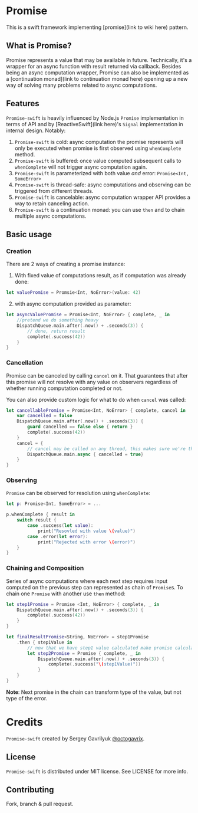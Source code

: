 # Promise
This is a swift framework implementing [promise](link to wiki here) pattern.

## What is Promise?
Promise represents a value that may be available in future. Technically, it's a wrapper for an async function with result returned via callback. Besides being an async computation wrapper, Promise can also be implemented as a [continuation monad](link to continuation monad here) opening up a new way of solving many problems related to async computations.

## Features
`Promise-swift` is heavily influenced by Node.js `Promise` implementation in terms of API and by [ReactiveSwift](link here)'s `Signal` implementation in internal design. Notably:
1. `Promise-swift` is cold: async computation the promise represents will only be executed when promise is first observed using `whenComplete` method.
2. `Promise-swift` is buffered: once value computed subsequent calls to `whenComplete` will not trigger async computation again.
3. `Promise-swift` is parameterized with both value _and_ error: `Promise<Int, SomeError>`
4. `Promise-swift` is thread-safe: async computations and observing can be triggered from different threads.
5. `Promise-swift` is cancelable: async computation wrapper API provides a way to retain canceling action.
6. `Promise-swift` is a continuation monad: you can use `then` and to chain multiple async computations.

## Basic usage

### Creation
There are 2 ways of creating a promise instance:

1. With fixed value of computations result, as if computation was already done:
```swift
let valuePromise = Promsie<Int, NoError>(value: 42)
```
2. with async computation provided as parameter:
```swift
let asyncValuePromise = Promise<Int, NoError> { complete, _ in
    //pretend we do something heavy
    DispatchQueue.main.after(.now() + .seconds(3)) {
        // done, return result
        complete(.success(42))
    }
}
```

### Cancellation
Promise can be canceled by calling `cancel` on it. That guarantees that after this promise will not resolve with any value on observers regardless of whether running computation completed or not. 

You can also provide custom logic for what to do when `cancel` was called:
```swift
let cancellablePromise = Promise<Int, NoError> { complete, cancel in
    var cancelled = false
    DispatchQueue.main.after(.now() + .seconds(3)) {
        guard cancelled == false else { return }
        complete(.success(42))
    }
    cancel = { 
        // cancel may be called on any thread, this makes sure we're thread-safe
        DispatchQueue.main.async { cancelled = true} 
    }
}
```

### Observing
`Promise` can be observed for resolution using `whenComplete`:
```swift
let p: Promise<Int, SomeError> = ...

p.whenComplete { result in
    switch result {
        case .success(let value):
            print("Resovled with value \(value)")
        case .error(let error):
            print("Rejected with error \(error)")
    }
}
```

### Chaining and Composition
Series of async computations where each next step requires input computed on the previous step can represented as chain of `Promise`s. To chain one `Promise` with another use `then` method:
```swift
let step1Promise = Promise <Int, NoError> { complete, _ in
    DispatchQueue.main.after(.now() + .seconds(3)) {
        complete(.success(42))
    }
}

let finalResultPromise<String, NoError> = step1Promise
    .then { step1Value in
        // now that we have step1 value calculated make promise calculating step2
        let step2Promise = Promise { complete, _ in
            DispatchQueue.main.after(.now() + .seconds(3)) {
                complete(.success("\(step1Value)"))
            }
    }
}
```
**Note**: Next promise in the chain can transform type of the value, but not type of the error. 




# Credits
`Promise-swift` created by Sergey Gavrilyuk [@octogavrix](http://twitter.com/octogavrix).


## License
`Promise-swift` is distributed under MIT license. See LICENSE for more info.

## Contributing
Fork, branch & pull request.
    
